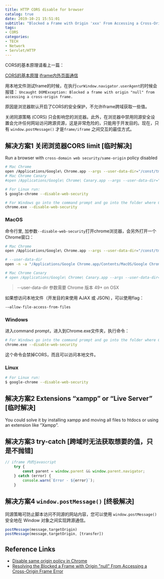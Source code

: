 ```yaml
---
title: HTTP CORS disable for browser
catalog: true
date: 2019-10-21 15:51:01
subtitle: "Blocked a Frame with Origin 'xxx' From Accessing a Cross-Origin Frame Error"
tags:
- CORS
categories:
- TECH
- Network
- Servlet/HTTP
---
```


CORS的基本原理请看上一篇：
<!-- [CORS的基本原理](../../../../2019/10/21/HTTP CORS disable) -->
[CORS的基本原理](../HTTP-CORS.html)
[iframe内外页面通信](../iframe-%E5%86%85%E5%A4%96%E9%A1%B5%E9%9D%A2%E9%80%9A%E4%BF%A1.html)

用本地文件测试frame的时候，在执行`curWindow.navigator.userAgent`的时候会报错：
`Uncaught DOMException: Blocked a frame with origin "null" from accessing a cross-origin frame.`

原因是浏览器默认开启了CORS的安全保护，不允许iframe跨域获取一些值。

关闭同源策略 (CORS) 只会影响您的浏览器。此外，在浏览器中禁用同源安全设置会允许任何网站访问跨源资源，这是非常危险的，只能用于开发目的。现在，只有 `window.postMessage()` 才是`frame/iframe` 之间交互的最佳方式。

## 解决方案1 关闭浏览器CORS limit [临时解决]

Run a browser with `cross-domain web security/same-origin` policy disabled

```bash
# Mac Chrome
open /Applications/Google\ Chrome.app --args --user-data-dir="/const/tmp/Chrome dev session" --disable-web-security
# Mac Chrome Canary
#open /Applications/Google\ Chrome\ Canary.app --args --user-data-dir="/const/tmp/Chrome dev session" --disable-web-security

# For Linux run:
$ google-chrome --disable-web-security

# For Windows go into the command prompt and go into the folder where Chrome.exe is and type
chrome.exe --disable-web-security
```

### MacOS

命令行里, 加参数`--disable-web-security`打开chrome浏览器，会另外打开一个Chrome窗口：

``` bash
# Mac Chrome
open /Applications/Google\ Chrome.app --args --user-data-dir="/const/tmp/Chrome dev session" --disable-web-security

# --user-data-dir 
open -n -a "/Applications/Google Chrome.app/Contents/MacOS/Google Chrome" --args --user-data-dir="/tmp/chrome_dev_test" --disable-web-security

# Mac Chrome Canary
# open /Applications/Google\ Chrome\ Canary.app --args --user-data-dir="/const/tmp/Chrome dev session" --disable-web-security
```

> --user-data-dir 参数需要 Chrome 版本 49+ on OSX

如果想访问本地文件（开发目的来使用 AJAX 或 JSON），可以使用flag：

```bash
-–allow-file-access-from-files
```

### Windows

进入command prompt，进入到Chrome.exe文件夹，执行命令：

```bash
# For Windows go into the command prompt and go into the folder where Chrome.exe is and type
chrome.exe --disable-web-security
```

这个命令会禁掉CORS，而且可以访问本地文件。

### Linux

```bash
# For Linux run:
$ google-chrome --disable-web-security
```

## 解决方案2 Extensions “xampp” or “Live Server” [临时解决]

You could solve it by installing xampp and moving all files to htdocs or using an extension like “Xampp”.

## 解决方案3 try-catch [跨域时无法获取想要的值，只是不抛错]

```javascript
// iframe 内的javascript
    try {
        const parent = window.parent && window.parent.navigator;
    } catch (error) {
        console.warn(`Error - ${error}`);
    }
```

## 解决方案4 `window.postMessage()` [终极解决]

同源策略可防止脚本访问不同源的网站内容，您可以使用 `window.postMessage()` 安全地在 Window 对象之间实现跨源通信。

```javascript
postMessage(message,targetOrigin)
postMessage(message,targetOrigin, [transfer])
```

## Reference Links

- [Disable same origin policy in Chrome](https://stackoverflow.com/questions/3102819/disable-same-origin-policy-in-chrome)
- [Resolving the Blocked a Frame with Origin "null" From Accessing a Cross-Origin Frame Error](https://hackernoon.com/resolving-the-blocked-a-frame-with-origin-null-from-accessing-a-cross-origin-frame-error)
